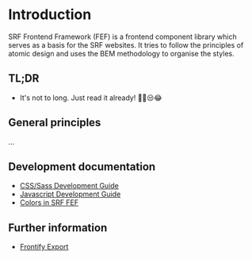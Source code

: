 # Introduction

SRF Frontend Framework (FEF) is a frontend component library which serves as a basis for the SRF websites.
It tries to follow the principles of atomic design and uses the BEM methodology to organise the styles.

## TL;DR
- It's not to long. Just read it already! ☝🏽😒😂


## General principles
…

## Development documentation
- <a href="docs/styles.md" data-fef-href="/patterns/00-documentation-10-styles/00-documentation-10-styles.html">CSS/Sass Development Guide</a>
- <a href="docs/javascript.md" data-fef-href="/patterns/00-documentation-20-javascript/00-documentation-20-javascript.html">Javascript Development Guide</a></li>
- <a href="docs/colors.md" data-fef-href="/patterns/00-documentation-30-colors/00-documentation-30-colors.html">Colors in SRF FEF</a></li>

## Further information
- <a href="docs/frontify.md" data-fef-href="/patterns/00-documentation-80-frontify/00-documentation-80-frontify.html">Frontify Export</a>
